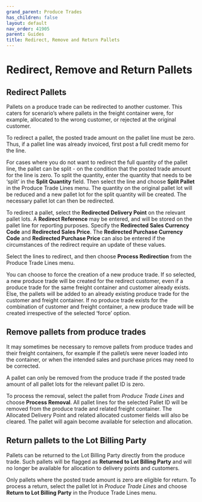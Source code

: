 ```yaml
---
grand_parent: Produce Trades
has_children: false
layout: default
nav_order: 41905
parent: Guides
title: Redirect, Remove and Return Pallets
---
```


# Redirect, Remove and Return Pallets

Redirect Pallets
----------------

Pallets on a produce trade can be redirected to another customer. This caters for scenario’s where pallets in the freight container were, for example, allocated to the wrong customer, or rejected at the original customer.

To redirect a pallet, the posted trade amount on the pallet line must be zero. Thus, if a pallet line was already invoiced, first post a full credit memo for the line.

For cases where you do not want to redirect the full quantity of the pallet line, the pallet can be split - on the condition that the posted trade amount for the line is zero. To split the quantity, enter the quantity that needs to be ‘split’ in the **Split Quantity** field. Then select the line and choose **Split Pallet** in the Produce Trade Lines menu. The quantity on the original pallet lot will be reduced and a new pallet lot for the split quantity will be created. The necessary pallet lot can then be redirected.

To redirect a pallet, select the **Redirected Delivery Point** on the relevant pallet lots. A **Redirect Reference** may be entered, and will be stored on the pallet line for reporting purposes. Specify the **Redirected Sales Currency Code** and **Redirected Sales Price**. The **Redirected Purchase Currency Code** and **Redirected Purchase Price** can also be entered if the circumstances of the redirect require an update of these values.

Select the lines to redirect, and then choose **Process Redirection** from the Produce Trade Lines menu.

You can choose to force the creation of a new produce trade. If so selected, a new produce trade will be created for the redirect customer, even if a produce trade for the same freight container and customer already exists. Else, the pallets will be added to an already existing produce trade for the customer and freight container. If no produce trade exists for the combination of customer and freight container, a new produce trade will be created irrespective of the selected ‘force’ option.

Remove pallets from produce trades
----------------------------------

It may sometimes be necessary to remove pallets from produce trades and their freight containers, for example if the pallet/s were never loaded into the container, or when the intended sales and purchase prices may need to be corrected.

A pallet can only be removed from the produce trade if the posted trade amount of all pallet lots for the relevant pallet ID is zero.

To process the removal, select the pallet from *Produce Trade Lines* and choose **Process Removal**. All pallet lines for the selected Pallet ID will be removed from the produce trade and related freight container. The Allocated Delivery Point and related allocated customer fields will also be cleared. The pallet will again become available for selection and allocation.

Return pallets to the Lot Billing Party
---------------------------------------

Pallets can be returned to the Lot Billing Party directly from the produce trade. Such pallets will be flagged as **Returned to Lot Billing Party** and will no longer be available for allocation to delivery points and customers.

Only pallets where the posted trade amount is zero are eligible for return. To process a return, select the pallet lot in *Produce Trade Lines* and choose **Return to Lot Billing Party** in the Produce Trade Lines menu.